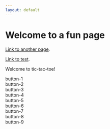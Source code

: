 ```yaml
---
layout: default
---
```


<link href="style.css" rel="stylesheet">

# Welcome to a fun page

[Link to another page](./another-page.html).

[Link to test](./test.md).

<div width="auto" id="content"> 
    <canvas id="ttt"></canvas>
    <p id="message">Welcome to tic-tac-toe!</p>
</div>

<!-- Create the tic tac toe board -->
<section id="game_grid" class="game_container display_none">
  <div class="button button-1" id='one'>button-1</div>
  <div class="button button-2" id='two'>button-2</div>
  <div class="button button-3" id='three'>button-3</div>

  <div class="button button-4" id='four'>button-4</div>
  <div class="button button-5" id='five'>button-5</div>
  <div class="button button-6" id='six'>button-6</div>

  <div class="button button-7" id='seven'>button-7</div>
  <div class="button button-8" id='eight'>button-8</div>
  <div class="button button-9" id='nine'>button-9</div>
</section>


<script src="js/script.js"></script>